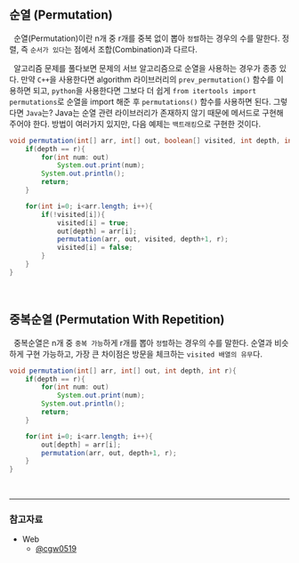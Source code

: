 ## 순열 (Permutation)

&nbsp; 순열(Permutation)이란 n개 중 r개를 중복 없이 뽑아 `정렬`하는 경우의 수를 말한다. 정렬, 즉 `순서가 있다`는 점에서 조합(Combination)과 다르다.

&nbsp; 알고리즘 문제를 풀다보면 문제의 서브 알고리즘으로 순열을 사용하는 경우가 종종 있다. 만약 `C++`을 사용한다면 algorithm 라이브러리의 `prev_permutation()` 함수를 이용하면 되고, `python`을 사용한다면 그보다 더 쉽게 `from itertools import permutations`로 순열을 import 해준 후 `permutations()` 함수를 사용하면 된다. 그렇다면 `Java`는? Java는 순열 관련 라이브러리가 존재하지 않기 때문에 메서드로 구현해주어야 한다. 방법이 여러가지 있지만, 다음 예제는 `백트래킹`으로 구현한 것이다.

```java
void permutation(int[] arr, int[] out, boolean[] visited, int depth, int r){
    if(depth == r){
        for(int num: out)
            System.out.print(num);
        System.out.println();
        return;
    }

    for(int i=0; i<arr.length; i++){
        if(!visited[i]){
            visited[i] = true;
            out[depth] = arr[i];
            permutation(arr, out, visited, depth+1, r);
            visited[i] = false;
        }
    }
}
```

<br>

## 중복순열 (Permutation With Repetition)

&nbsp; 중복순열은 n개 중 `중복 가능`하게 r개를 뽑아 `정렬`하는 경우의 수를 말한다. 순열과 비슷하게 구현 가능하고, 가장 큰 차이점은 방문을 체크하는 `visited 배열의 유무`다.

```java
void permutation(int[] arr, int[] out, int depth, int r){
    if(depth == r){
        for(int num: out)
            System.out.print(num);
        System.out.println();
        return;
    }

    for(int i=0; i<arr.length; i++){
        out[depth] = arr[i];
        permutation(arr, out, depth+1, r);
    }
}
```

<br>

---

### **참고자료**

- Web
  - [@cgw0519](https://velog.io/@cgw0519/알고리즘-순열-중복순열-조합-중복조합-총정리)
